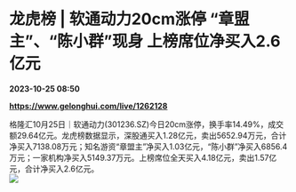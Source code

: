 # 龙虎榜 | 软通动力20cm涨停 “章盟主”、“陈小群”现身 上榜席位净买入2.6亿元

**2023-10-25 08:50**

**https://www.gelonghui.com/live/1262128**

格隆汇10月25日｜软通动力(301236.SZ)今日20cm涨停，换手率14.49%，成交额29.64亿元。龙虎榜数据显示，深股通买入1.28亿元，卖出5652.94万元，合计净买入7138.08万元；知名游资“章盟主”净买入1.03亿元，“陈小群”净买入6856.4万元；一家机构净买入5149.37万元。上榜席位全天买入4.18亿元，卖出1.57亿元，合计净买入2.6亿元。  
![](https://img5.gelonghui.com/live/eb509-0eec5d59-2b45-4399-a170-9c282fca2032.png)